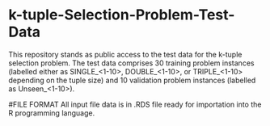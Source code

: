 # k-tuple-Selection-Problem-Test-Data

This repository stands as public access to the test data for the k-tuple selection problem. 
The test data comprises 30 training problem instances (labelled either as SINGLE_<1-10>, DOUBLE_<1-10>, or TRIPLE_<1-10> depending on the tuple size) and 10 validation problem instances (labelled as Unseen_<1-10>).

#FILE FORMAT
All input file data is in .RDS file ready for importation into the R programming language. 
